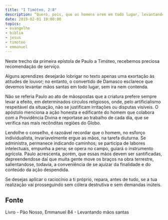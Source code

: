 ```yaml
---
title: "I Timóteo, 2:8"
description: “Quero, pois, que os homens orem em todo lugar, levantando mãos santas, sem ira nem contenda.” - Paulo
date: 2019-02-01 19:00:00
topics: 
- evangelho
- biblia
- jesus
- timoteo
- emmanuel
---
```


Neste trecho da primeira epístola de Paulo a Timóteo, recebemos preciosa
recomendação de serviço.

Alguns aprendizes desejarão lobrigar no texto apenas uma exortação às
atitudes de louvor; no entanto, o convertido de Damasco esclarece que devemos
levantar mãos santas em todo lugar, sem ira nem contenda.

Não se referia Paulo ao ato de mãos­postas que a criatura prefere sempre
levar a efeito, em determinados círculos religiosos, onde, pelo artificialismo
respeitável da situação, não se justificam irritações ou disputas visíveis. O apóstolo
menciona a ação honesta e edificante do homem que colabora com a Providência
Divina e reporta­se ao trabalho de cada dia, que se verifica nas mais recônditas
regiões do Globo.

Lendo­lhe o conselho, é razoável recordar que o homem, no esforço
individualista, invariavelmente ergue as mãos, na tarefa diuturna. Se administra,
permanece indicando caminhos; se participa de labores intelectuais, empunha a
pena; se opera no campo, guiará o instrumento agrícola. Paulo acrescenta, porém,
que essas mãos devem ser santificadas, depreendendo­se daí que muita gente move
os braços na obra terrestre, salientando­se, todavia, a conveniência de se ajuizar da
finalidade e do conteúdo da ação despendida.

Se desejas aplicar o raciocínio a ti próprio, repara, antes de tudo, se a tua
realização vai prosseguindo sem cólera destrutiva e sem demandas inúteis.



## Fonte
Livro - Pão Nosso, Emmanuel
84 - Levantando mãos santas
